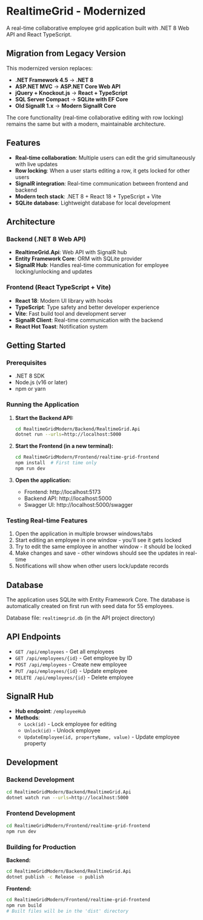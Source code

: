 # RealtimeGrid - Modernized

A real-time collaborative employee grid application built with .NET 8 Web API and React TypeScript.

## Migration from Legacy Version

This modernized version replaces:
- **.NET Framework 4.5** → **.NET 8**
- **ASP.NET MVC** → **ASP.NET Core Web API**
- **jQuery + Knockout.js** → **React + TypeScript**
- **SQL Server Compact** → **SQLite with EF Core**
- **Old SignalR 1.x** → **Modern SignalR Core**

The core functionality (real-time collaborative editing with row locking) remains the same but with a modern, maintainable architecture.

## Features

- **Real-time collaboration**: Multiple users can edit the grid simultaneously with live updates
- **Row locking**: When a user starts editing a row, it gets locked for other users
- **SignalR integration**: Real-time communication between frontend and backend
- **Modern tech stack**: .NET 8 + React 18 + TypeScript + Vite
- **SQLite database**: Lightweight database for local development

## Architecture

### Backend (.NET 8 Web API)
- **RealtimeGrid.Api**: Web API with SignalR hub
- **Entity Framework Core**: ORM with SQLite provider
- **SignalR Hub**: Handles real-time communication for employee locking/unlocking and updates

### Frontend (React TypeScript + Vite)
- **React 18**: Modern UI library with hooks
- **TypeScript**: Type safety and better developer experience
- **Vite**: Fast build tool and development server
- **SignalR Client**: Real-time communication with the backend
- **React Hot Toast**: Notification system

## Getting Started

### Prerequisites
- .NET 8 SDK
- Node.js (v16 or later)
- npm or yarn

### Running the Application

1. **Start the Backend API:**
   ```bash
   cd RealtimeGridModern/Backend/RealtimeGrid.Api
   dotnet run --urls=http://localhost:5000
   ```

2. **Start the Frontend (in a new terminal):**
   ```bash
   cd RealtimeGridModern/Frontend/realtime-grid-frontend
   npm install  # First time only
   npm run dev
   ```

3. **Open the application:**
   - Frontend: http://localhost:5173
   - Backend API: http://localhost:5000
   - Swagger UI: http://localhost:5000/swagger

### Testing Real-time Features

1. Open the application in multiple browser windows/tabs
2. Start editing an employee in one window - you'll see it gets locked
3. Try to edit the same employee in another window - it should be locked
4. Make changes and save - other windows should see the updates in real-time
5. Notifications will show when other users lock/update records

## Database

The application uses SQLite with Entity Framework Core. The database is automatically created on first run with seed data for 55 employees.

Database file: `realtimegrid.db` (in the API project directory)

## API Endpoints

- `GET /api/employees` - Get all employees
- `GET /api/employees/{id}` - Get employee by ID
- `POST /api/employees` - Create new employee
- `PUT /api/employees/{id}` - Update employee
- `DELETE /api/employees/{id}` - Delete employee

## SignalR Hub

- **Hub endpoint**: `/employeeHub`
- **Methods**:
  - `Lock(id)` - Lock employee for editing
  - `Unlock(id)` - Unlock employee
  - `UpdateEmployee(id, propertyName, value)` - Update employee property

## Development

### Backend Development
```bash
cd RealtimeGridModern/Backend/RealtimeGrid.Api
dotnet watch run --urls=http://localhost:5000
```

### Frontend Development
```bash
cd RealtimeGridModern/Frontend/realtime-grid-frontend
npm run dev
```

### Building for Production

**Backend:**
```bash
cd RealtimeGridModern/Backend/RealtimeGrid.Api
dotnet publish -c Release -o publish
```

**Frontend:**
```bash
cd RealtimeGridModern/Frontend/realtime-grid-frontend
npm run build
# Built files will be in the 'dist' directory
```